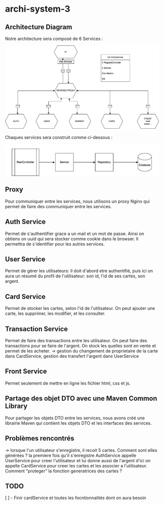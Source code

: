 # archi-system-3


## Architecture Diagram

Notre architecture sera composé de 6 Services :

![Architecture Diagram](./docs/archi.png)

Chaques services sera construit comme ci-dessous :

![Service Diagram](./docs/microService.png)

## Proxy

Pour communiquer entre les services, nous utilisons un proxy Nginx qui permet de faire des communiquer entre les services.

## Auth Service 

Permet de s'authentifier grace a un mail et un mot de passe. Ainsi on obtiens on uuid qui sera stocker comme cookie dans le browser. Il permettra de s'identifier pour les autres services.

## User Service

Permet de gérer les utilisateurs: Il doit d'abord etre authentifié, puis ici on aura un résumé du profil de l'utilisateur: son id, l'id de ses cartes, son argent.

## Card Service

Permet de stocker les cartes, selon l'id de l'utilisateur. On peut ajouter une carte, les supprimer, les modifier, et les consulter.

## Transaction Service

Permet de faire des transactions entre les utilisateur. On peut faire des transactions pour se faire de l'argent. On stock les quelles sont en vente et permet de les acheter.
-> gestion du changement de proprietaire de la carte dans CardService, gestion des transfert l'argent dans UserService

## Front Service

Permet seulement de mettre en ligne les fichier html, css et js.

## Partage des objet DTO avec une Maven Common Library

Pour partager les objets DTO entre les services, nous avons créé une librairie Maven qui contient les objets DTO et les interfaces des services.

## Problèmes rencontrés

-> lorsque l'un utilisateur s'enregistre, il recoit 5 cartes. Comment sont elles générées ? la premiere fois qu'il s'enregistre AuthService appelle UserService pour creer l'utilisateur et lui donne aussi de l'argent d'ici on appelle CardService pour creer les cartes et les associer a l'utilisateur. Comment "proteger" la fonction generatrices des cartes ?

## TODO

[ ] - Finir cardService et toutes les focntionnalités dont on aura besoin
